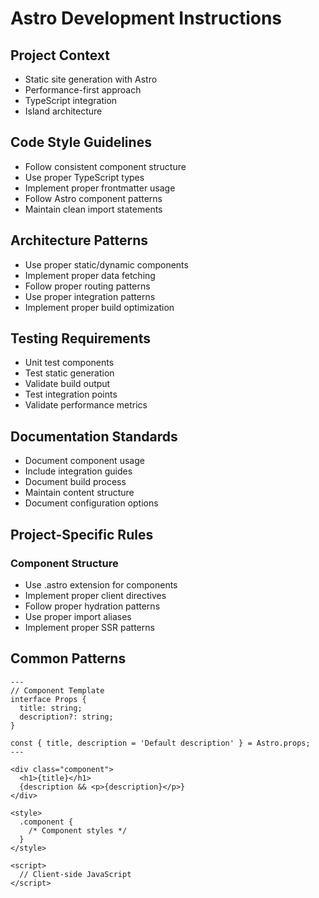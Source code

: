 # Astro Development Instructions

## Project Context
- Static site generation with Astro
- Performance-first approach
- TypeScript integration
- Island architecture

## Code Style Guidelines
- Follow consistent component structure
- Use proper TypeScript types
- Implement proper frontmatter usage
- Follow Astro component patterns
- Maintain clean import statements

## Architecture Patterns
- Use proper static/dynamic components
- Implement proper data fetching
- Follow proper routing patterns
- Use proper integration patterns
- Implement proper build optimization

## Testing Requirements
- Unit test components
- Test static generation
- Validate build output
- Test integration points
- Validate performance metrics

## Documentation Standards
- Document component usage
- Include integration guides
- Document build process
- Maintain content structure
- Document configuration options

## Project-Specific Rules
### Component Structure
- Use .astro extension for components
- Implement proper client directives
- Follow proper hydration patterns
- Use proper import aliases
- Implement proper SSR patterns

## Common Patterns
```astro
---
// Component Template
interface Props {
  title: string;
  description?: string;
}

const { title, description = 'Default description' } = Astro.props;
---

<div class="component">
  <h1>{title}</h1>
  {description && <p>{description}</p>}
</div>

<style>
  .component {
    /* Component styles */
  }
</style>

<script>
  // Client-side JavaScript
</script>
```